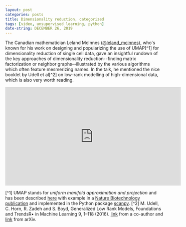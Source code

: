 ```yaml
---
layout: post
categories: posts
title: Dimensionality reduction, categorized
tags: [video, unsupervised learning, python]
date-string: DECEMBER 26, 2019
---
```

The Canadian mathematician Leland McInnes ([@leland_mcinnes](https://twitter.com/leland_mcinnes?lang=en)), who's known for his work on designing and popularizing the use of UMAP[^1] for dimensionality reduction of single cell data, gave an insightful rundown of the key approaches of dimensionality reduction--finding matrix factorization or neighbor graphs--illustrated by the various algorithms which often feature mesmerizing names. In the talk, he mentioned the nice booklet by Udell et al[^2] on low-rank modelling of high-dimensional data, which is also very worth reading.
<center>
<iframe width="560" height="315" src="https://www.youtube.com/watch?v=9iol3Lk6kyU" frameborder="0" allowfullscreen></iframe>
</center>

[^1] UMAP stands for *uniform manifold approximation and projection* and has been described [here](https://arxiv.org/abs/1802.03426) with example in a [Nature Biotechnology publication](https://www.nature.com/articles/nbt.4314) and implemented in the Python package [scanpy](https://scanpy.readthedocs.io/en/stable/).
[^2] M. Udell, C. Horn, R. Zadeh and S. Boyd, Generalized Low Rank Models, Foundations and TrendsR• in Machine Learning 9, 1–118 (2016). [link](https://stanford.edu/~boyd/papers/pdf/glrm.pdf) from a co-author and [link](https://arxiv.org/abs/1410.0342) from arXiv.